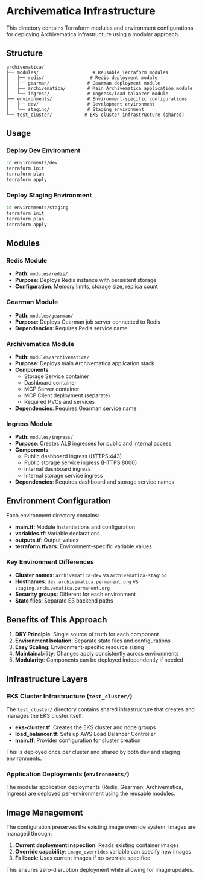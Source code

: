 # Archivematica Infrastructure

This directory contains Terraform modules and environment configurations for deploying Archivematica infrastructure using a modular approach.

## Structure

```
archivematica/
├── modules/                    # Reusable Terraform modules
│   ├── redis/                 # Redis deployment module
│   ├── gearman/              # Gearman deployment module
│   ├── archivematica/        # Main Archivematica application module
│   └── ingress/              # Ingress/load balancer module
├── environments/             # Environment-specific configurations
│   ├── dev/                  # Development environment
│   └── staging/              # Staging environment
└── test_cluster/            # EKS cluster infrastructure (shared)
```

## Usage

### Deploy Dev Environment

```bash
cd environments/dev
terraform init
terraform plan
terraform apply
```

### Deploy Staging Environment

```bash
cd environments/staging
terraform init
terraform plan
terraform apply
```

## Modules

### Redis Module
- **Path**: `modules/redis/`
- **Purpose**: Deploys Redis instance with persistent storage
- **Configuration**: Memory limits, storage size, replica count

### Gearman Module
- **Path**: `modules/gearman/`
- **Purpose**: Deploys Gearman job server connected to Redis
- **Dependencies**: Requires Redis service name

### Archivematica Module
- **Path**: `modules/archivematica/`
- **Purpose**: Deploys main Archivematica application stack
- **Components**:
  - Storage Service container
  - Dashboard container
  - MCP Server container
  - MCP Client deployment (separate)
  - Required PVCs and services
- **Dependencies**: Requires Gearman service name

### Ingress Module
- **Path**: `modules/ingress/`
- **Purpose**: Creates ALB ingresses for public and internal access
- **Components**:
  - Public dashboard ingress (HTTPS:443)
  - Public storage service ingress (HTTPS:8000)
  - Internal dashboard ingress
  - Internal storage service ingress
- **Dependencies**: Requires dashboard and storage service names

## Environment Configuration

Each environment directory contains:

- **main.tf**: Module instantiations and configuration
- **variables.tf**: Variable declarations
- **outputs.tf**: Output values
- **terraform.tfvars**: Environment-specific variable values

### Key Environment Differences

- **Cluster names**: `archivematica-dev` vs `archivematica-staging`
- **Hostnames**: `dev.archivematica.permanent.org` vs `staging.archivematica.permanent.org`
- **Security groups**: Different for each environment
- **State files**: Separate S3 backend paths

## Benefits of This Approach

1. **DRY Principle**: Single source of truth for each component
2. **Environment Isolation**: Separate state files and configurations
3. **Easy Scaling**: Environment-specific resource sizing
4. **Maintainability**: Changes apply consistently across environments
5. **Modularity**: Components can be deployed independently if needed

## Infrastructure Layers

### EKS Cluster Infrastructure (`test_cluster/`)
The `test_cluster/` directory contains shared infrastructure that creates and manages the EKS cluster itself:
- **eks-cluster.tf**: Creates the EKS cluster and node groups
- **load_balancer.tf**: Sets up AWS Load Balancer Controller
- **main.tf**: Provider configuration for cluster creation

This is deployed once per cluster and shared by both dev and staging environments.

### Application Deployments (`environments/`)
The modular application deployments (Redis, Gearman, Archivematica, Ingress) are deployed per-environment using the reusable modules.

## Image Management

The configuration preserves the existing image override system. Images are managed through:

1. **Current deployment inspection**: Reads existing container images
2. **Override capability**: `image_overrides` variable can specify new images
3. **Fallback**: Uses current images if no override specified

This ensures zero-disruption deployment while allowing for image updates.